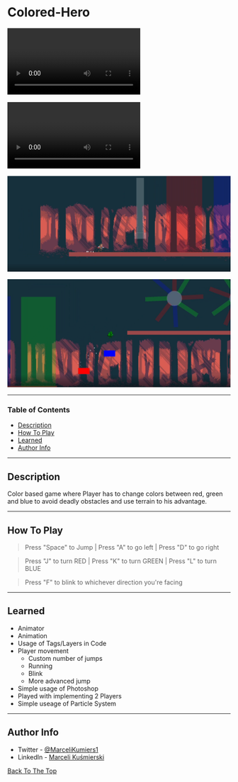 # Colored-Hero

![Vid](Docs/1.mkv)

![Vid](Docs/2.mkv)

![1](Docs/Screenshot_1.png)

![2](Docs/Screenshot_2.png)



---

### Table of Contents


- [Description](#description)
- [How To Play](#how-to-Play)
- [Learned](#learned)
- [Author Info](#author-info)

---

## Description
Color based game where Player has to change colors between red, green and blue to avoid deadly obstacles and use terrain to his advantage.


---

## How To Play
> Press "Space" to Jump | Press "A" to go left | Press "D" to go right 

> Press "J" to turn RED | Press "K" to turn GREEN | Press "L" to turn BLUE 

> Press "F" to blink to whichever direction you're facing

---

## Learned 
- Animator
- Animation
- Usage of Tags/Layers in Code
- Player movement
    * Custom number of jumps
    - Running
    - Blink
    - More advanced jump
- Simple usage of Photoshop
- Played with implementing 2 Players 
- Simple useage of Particle System





---


## Author Info

- Twitter - [@MarceliKumiers1](https://twitter.com/MarceliKumiers1)
- LinkedIn - [Marceli Kuśmierski](https://www.linkedin.com/in/marceli-ku%C5%9Bmierski-321969165/)


[Back To The Top](#Colored-Hero)
